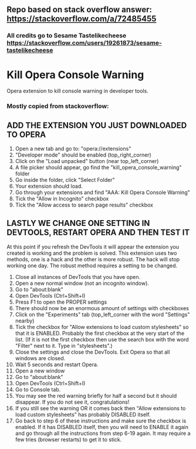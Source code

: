 ## Repo based on stack overflow answer: https://stackoverflow.com/a/72485455
### All credits go to Sesame Tastelikecheese https://stackoverflow.com/users/19261873/sesame-tastelikecheese

# Kill Opera Console Warning
Opera extension to kill console warning in developer tools.

### Mostly copied from stackoverflow:
## ADD THE EXTENSION YOU JUST DOWNLOADED TO OPERA
1. Open a new tab and go to: "opera://extensions"
1. "Developer mode" should be enabled (top_right_corner)
1. Click on the "Load unpacked" button (near top_left_corner)
1. A file picker should appear, go find the "kill_opera_console_warning" folder
1. Go inside the folder, click "Select Folder"
1. Your extension should load.
1. Go through your extensions and find "AAA: Kill Opera Console Warning"
1. Tick the "Allow in Incognito" checkbox
1. Tick the "Allow access to search page results" checkbox

## LASTLY WE CHANGE ONE SETTING IN DEVTOOLS, RESTART OPERA AND THEN TEST IT
At this point if you refresh the DevTools it will appear the extension you created is working and the problem is solved. This extension uses two methods, one is a hack and the other is more robust. The hack will stop working one day. The robust method requires a setting to be changed.
1. Close all instances of DevTools that you have open.
1. Open a new normal window (not an incognito window).
1. Go to "about:blank"
1. Open DevTools (Ctrl+Shift+I)
1. Press F1 to open the PROPER settings
1. There should now be an enormous amount of settings with checkboxes
1. Click on the "Experiments" tab (top_left_corner with the word "Settings" nearby)
1. Tick the checkbox for "Allow extensions to load custom stylesheets" so that it is ENABLED. Probably the first checkbox at the very start of the list. (If it is not the first checkbox then use the search box with the word "Filter" next to it. Type in "stylesheets".)
1. Close the settings and close the DevTools. Exit Opera so that all windows are closed.
1. Wait 5 seconds and restart Opera.
1. Open a new window
1. Go to "about:blank"
1. Open DevTools (Ctrl+Shift+I)
1. Go to Console tab.
1. You may see the red warning briefly for half a second but it should disappear. If you do not see it, congratulations!
1. If you still see the warning OR it comes back then "Allow extensions to load custom stylesheets" has probably DISABLED itself.
1. Go back to step 6 of these instructions and make sure the checkbox is enabled. If it has DISABLED itself, then you will need to ENABLE it again and go through all the instructions from step 6-19 again. It may require a few tries (browser restarts) to get it to stick.
